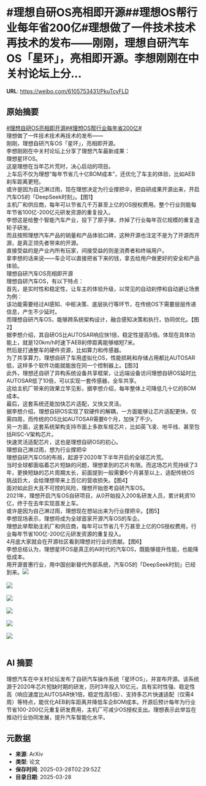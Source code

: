 # #理想自研OS亮相即开源##理想OS帮行业每年省200亿#理想做了一件技术技术再技术的发布——刚刚，理想自研汽车OS「星环」，亮相即开源。李想刚刚在中关村论坛上分...

**URL**: https://weibo.com/6105753431/PkuTcyFLD

## 原始摘要

<a href="https://m.weibo.cn/search?containerid=231522type%3D1%26t%3D10%26q%3D%23%E7%90%86%E6%83%B3%E8%87%AA%E7%A0%94OS%E4%BA%AE%E7%9B%B8%E5%8D%B3%E5%BC%80%E6%BA%90%23&amp;extparam=%23%E7%90%86%E6%83%B3%E8%87%AA%E7%A0%94OS%E4%BA%AE%E7%9B%B8%E5%8D%B3%E5%BC%80%E6%BA%90%23" data-hide=""><span class="surl-text">#理想自研OS亮相即开源#</span></a><a href="https://m.weibo.cn/search?containerid=231522type%3D1%26t%3D10%26q%3D%23%E7%90%86%E6%83%B3OS%E5%B8%AE%E8%A1%8C%E4%B8%9A%E6%AF%8F%E5%B9%B4%E7%9C%81200%E4%BA%BF%23&amp;extparam=%23%E7%90%86%E6%83%B3OS%E5%B8%AE%E8%A1%8C%E4%B8%9A%E6%AF%8F%E5%B9%B4%E7%9C%81200%E4%BA%BF%23" data-hide=""><span class="surl-text">#理想OS帮行业每年省200亿#</span></a><br>理想做了一件技术技术再技术的发布——<br>刚刚，理想自研汽车OS「星环」，亮相即开源。<br>李想刚刚在中关村论坛上分享了理想汽车最新成果：<br>理想星环OS。<br>这是理想在当年芯片荒时，决心启动的项目。<br>上车后不仅为理想“每年节省几十亿BOM成本”，还优化了车主的体验，比如AEB刹车距离更短。<br>或许是因为自己淋过雨，现在理想决定为行业撑把伞，把自研成果开源出来，开启汽车OS的「DeepSeek时刻」。【图1】<br>主机厂和供应商，每年可以节省几千万甚至上亿的OS授权费用。整个行业则能每年节省100亿-200亿元研发资源的重复投入。<br>李想这是给整个智能汽车产业，投下了原子弹，炸掉了行业每年百亿规模的重复造轮子研发。<br>而且按照理想汽车产品的销量和产品体验口碑，这种开源也注定不是为了开源而开源，是真正领先者带来的开源。<br>直接受益的是产业内所有玩家，间接受益的则是消费者和终端用户。<br>拿李想的话来说——车企可以直接把省下来的钱，拿去给用户做更好的安全和产品体验。<br>理想自研汽车OS亮相即开源<br>理想自研汽车OS，有以下特点：<br>首先，是实时性和稳定性，让车主的体验升级，以常见的自动刹停和自动避让场景为例：<br>该功能需要经过AI感知、中枢决策、底层执行等环节，在传统OS下需要层层传递信息，产生不少延时。<br>而理想自研汽车OS，能够跨系统架构设计，融合感知决策和执行，协同优化。【图2】<br>据李想介绍，其自研OS比AUTOSAR响应快1倍，稳定性提高5倍。体现在具体功能上，就是120km/h时速下AEB刹停距离能够缩短7米。<br>然后是打通整车的硬件资源，比如算力和传感器。<br>为了共享算力，理想自研了车用虚拟化OS，性能损耗和存储占用都比AUTOSAR低，这样多个软件功能就能放在同一个控制器上。【图3】<br>此外，理想还自研了异构系统设备共享框架，让远端设备访问理想自研OS延时比AUTOSAR低了10倍，可以实现一套传感器，全车共享。<br>这给主机厂带来的效果立竿见影，据李想介绍，每年整体上可降低几十亿的BOM成本。<br>最后，这套系统还能加快芯片适配，又快又灵活。<br>据李想介绍，理想自研OS实现了软硬件的解耦，一方面能够让芯片适配更快，仅需四周，而传统的OS比如AUTOSAR需要6个月，加快了不少。<br>另一方面，这套系统架构支持市面上多款车规芯片，比如英飞凌、地平线、甚至包括RISC-V架构芯片。<br>快速灵活适配芯片，这也是理想自研OS的初心。<br>理想自己淋过雨，想为行业撑把伞<br>理想自研汽车OS的布局，起源于2020年下半年开启的全球芯片荒。<br>当时全球都面临着芯片短缺的问题，理想拿到的芯片有限。而这场芯片荒持续了3年，更换短缺的芯片周期太长，前面提到一般需要6个月甚至以上，适配传统OS挑战巨大，会给理想带来上百亿的营收损失。【图4】<br>面对如此巨大且不可控的风险，理想开始思考自研汽车OS。<br>2021年，理想开启汽车OS自研项目，从0开始投入200名研发人员，累计耗资10亿，终于在去年实现首发上车。<br>或许是因为自己淋过雨，理想现在想站出来为行业撑把伞。【图5】<br>李想现场表示，理想将成为全球首家开源汽车OS的车企。<br>理想此举帮助主机厂和供应商，每年可以节省几千万甚至上亿的OS授权费用，行业每年节省100亿-200亿元研发资源的重复投入。<br>4月底大家就会在开源社区看到理想对行业的贡献。【图6】<br>李想总结认为，理想星环OS是真正的AI时代的汽车OS，既能够提升性能，也能降低成本。<br>用开源普惠行业，用中国创新替代外部系统，汽车OS的「DeepSeek时刻」已经到来。<img style="" src="https://tvax4.sinaimg.cn/large/006Fd7o3gy1hzvmiz4qduj30zk0ifgyh.jpg" referrerpolicy="no-referrer"><br><br><img style="" src="https://tvax3.sinaimg.cn/large/006Fd7o3gy1hzvmiyn07cj30zi0k045j.jpg" referrerpolicy="no-referrer"><br><br><img style="" src="https://tvax2.sinaimg.cn/large/006Fd7o3gy1hzvmiz2cp2j30vp0k0gt2.jpg" referrerpolicy="no-referrer"><br><br><img style="" src="https://tvax2.sinaimg.cn/large/006Fd7o3gy1hzvmiz1pnej30vo0k0dp4.jpg" referrerpolicy="no-referrer"><br><br><img style="" src="https://tvax2.sinaimg.cn/large/006Fd7o3gy1hzvmiytmzij30u90k07f7.jpg" referrerpolicy="no-referrer"><br><br><img style="" src="https://tvax3.sinaimg.cn/large/006Fd7o3gy1hzvmiz2zdvj30wj0k0k4u.jpg" referrerpolicy="no-referrer"><br><br>

## AI 摘要

理想汽车在中关村论坛发布了自研汽车操作系统「星环OS」，并宣布开源。该系统源于2020年芯片短缺时期的研发，历时3年投入10亿元，具有实时性强、稳定性高（响应速度比AUTOSAR快1倍，稳定性高5倍）、支持多芯片快速适配（仅需4周）等特点，能优化AEB刹车距离并降低车企BOM成本。开源后预计每年为行业节省100-200亿元重复研发费用，主机厂可减少OS授权支出。理想表示此举旨在推动行业协同发展，提升汽车智能化水平。

## 元数据

- **来源**: ArXiv
- **类型**: 论文
- **保存时间**: 2025-03-28T02:29:52Z
- **目录日期**: 2025-03-28
